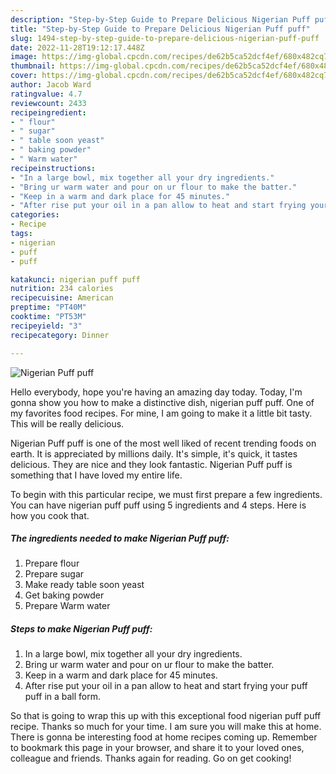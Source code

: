 ```yaml
---
description: "Step-by-Step Guide to Prepare Delicious Nigerian Puff puff"
title: "Step-by-Step Guide to Prepare Delicious Nigerian Puff puff"
slug: 1494-step-by-step-guide-to-prepare-delicious-nigerian-puff-puff
date: 2022-11-28T19:12:17.448Z
image: https://img-global.cpcdn.com/recipes/de62b5ca52dcf4ef/680x482cq70/nigerian-puff-puff-recipe-main-photo.jpg
thumbnail: https://img-global.cpcdn.com/recipes/de62b5ca52dcf4ef/680x482cq70/nigerian-puff-puff-recipe-main-photo.jpg
cover: https://img-global.cpcdn.com/recipes/de62b5ca52dcf4ef/680x482cq70/nigerian-puff-puff-recipe-main-photo.jpg
author: Jacob Ward
ratingvalue: 4.7
reviewcount: 2433
recipeingredient:
- " flour"
- " sugar"
- " table soon yeast"
- " baking powder"
- " Warm water"
recipeinstructions:
- "In a large bowl, mix together all your dry ingredients."
- "Bring ur warm water and pour on ur flour to make the batter."
- "Keep in a warm and dark place for 45 minutes."
- "After rise put your oil in a pan allow to heat and start frying your puff puff in a ball form."
categories:
- Recipe
tags:
- nigerian
- puff
- puff

katakunci: nigerian puff puff 
nutrition: 234 calories
recipecuisine: American
preptime: "PT40M"
cooktime: "PT53M"
recipeyield: "3"
recipecategory: Dinner

---
```



![Nigerian Puff puff](https://img-global.cpcdn.com/recipes/de62b5ca52dcf4ef/680x482cq70/nigerian-puff-puff-recipe-main-photo.jpg)

Hello everybody, hope you're having an amazing day today. Today, I'm gonna show you how to make a distinctive dish, nigerian puff puff. One of my favorites food recipes. For mine, I am going to make it a little bit tasty. This will be really delicious.

Nigerian Puff puff is one of the most well liked of recent trending foods on earth. It is appreciated by millions daily. It's simple, it's quick, it tastes delicious. They are nice and they look fantastic. Nigerian Puff puff is something that I have loved my entire life.




To begin with this particular recipe, we must first prepare a few ingredients. You can have nigerian puff puff using 5 ingredients and 4 steps. Here is how you cook that.

<!--inarticleads1-->

##### The ingredients needed to make Nigerian Puff puff:

1. Prepare  flour
1. Prepare  sugar
1. Make ready  table soon yeast
1. Get  baking powder
1. Prepare  Warm water




<!--inarticleads2-->

##### Steps to make Nigerian Puff puff:

1. In a large bowl, mix together all your dry ingredients.
1. Bring ur warm water and pour on ur flour to make the batter.
1. Keep in a warm and dark place for 45 minutes.
1. After rise put your oil in a pan allow to heat and start frying your puff puff in a ball form.




So that is going to wrap this up with this exceptional food nigerian puff puff recipe. Thanks so much for your time. I am sure you will make this at home. There is gonna be interesting food at home recipes coming up. Remember to bookmark this page in your browser, and share it to your loved ones, colleague and friends. Thanks again for reading. Go on get cooking!
